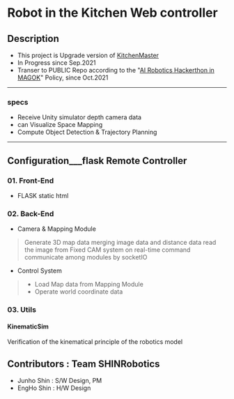 # Robot in the Kitchen Web controller

## Description
- This project is Upgrade version of [KitchenMaster](https://github.com/MinTpie30/KitchenMaster)
- In Progress since Sep.2021
- Transer to PUBLIC Repo according to the "[AI Robotics Hackerthon in MAGOK](https://m-hackathon.tistory.com/)" Policy, since Oct.2021

-------------------------------------------------------
### specs
- Receive Unity simulator depth camera data
- can Visualize Space Mapping
- Compute Object Detection & Trajectory Planning
-------------------------------------------------------

## Configuration___flask Remote Controller 
### 01. Front-End
- FLASK static html 
### 02. Back-End
- Camera & Mapping Module
> Generate 3D map data merging image data and distance data
> read the image from Fixed CAM system on real-time
> command communicate among modules by socketIO

- Control System
> - Load Map data from Mapping Module
> - Operate world coordinate data 
### 03. Utils
#### KinematicSim
Verification of the kinematical principle of the robotics model
## Contributors : Team SHINRobotics
- Junho Shin : S/W Design, PM
- EngHo Shin : H/W Design
